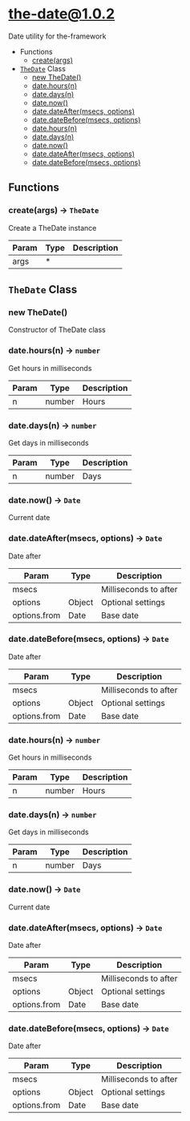 # the-date@1.0.2

Date utility for the-framework

+ Functions
  + [create(args)](#the-date-function-create)
+ [`TheDate`](#the-date-classes) Class
  + [new TheDate()](#the-date-classes-the-date-constructor)
  + [date.hours(n)](#the-date-classes-the-date-hours)
  + [date.days(n)](#the-date-classes-the-date-days)
  + [date.now()](#the-date-classes-the-date-now)
  + [date.dateAfter(msecs, options)](#the-date-classes-the-date-dateAfter)
  + [date.dateBefore(msecs, options)](#the-date-classes-the-date-dateBefore)
  + [date.hours(n)](#the-date-classes-the-date-hours)
  + [date.days(n)](#the-date-classes-the-date-days)
  + [date.now()](#the-date-classes-the-date-now)
  + [date.dateAfter(msecs, options)](#the-date-classes-the-date-dateAfter)
  + [date.dateBefore(msecs, options)](#the-date-classes-the-date-dateBefore)

## Functions

<a class='md-heading-link' name="the-date-function-create" ></a>

### create(args) -> `TheDate`

Create a TheDate instance

| Param | Type | Description |
| ----- | --- | -------- |
| args | * |  |



<a class='md-heading-link' name="the-date-classes"></a>

## `TheDate` Class






<a class='md-heading-link' name="the-date-classes-the-date-constructor" ></a>

### new TheDate()

Constructor of TheDate class



<a class='md-heading-link' name="the-date-classes-the-date-hours" ></a>

### date.hours(n) -> `number`

Get hours in milliseconds

| Param | Type | Description |
| ----- | --- | -------- |
| n | number | Hours |


<a class='md-heading-link' name="the-date-classes-the-date-days" ></a>

### date.days(n) -> `number`

Get days in milliseconds

| Param | Type | Description |
| ----- | --- | -------- |
| n | number | Days |


<a class='md-heading-link' name="the-date-classes-the-date-now" ></a>

### date.now() -> `Date`

Current date

<a class='md-heading-link' name="the-date-classes-the-date-dateAfter" ></a>

### date.dateAfter(msecs, options) -> `Date`

Date after

| Param | Type | Description |
| ----- | --- | -------- |
| msecs |  | Milliseconds to after |
| options | Object | Optional settings |
| options.from | Date | Base date |


<a class='md-heading-link' name="the-date-classes-the-date-dateBefore" ></a>

### date.dateBefore(msecs, options) -> `Date`

Date after

| Param | Type | Description |
| ----- | --- | -------- |
| msecs |  | Milliseconds to after |
| options | Object | Optional settings |
| options.from | Date | Base date |


<a class='md-heading-link' name="the-date-classes-the-date-hours" ></a>

### date.hours(n) -> `number`

Get hours in milliseconds

| Param | Type | Description |
| ----- | --- | -------- |
| n | number | Hours |


<a class='md-heading-link' name="the-date-classes-the-date-days" ></a>

### date.days(n) -> `number`

Get days in milliseconds

| Param | Type | Description |
| ----- | --- | -------- |
| n | number | Days |


<a class='md-heading-link' name="the-date-classes-the-date-now" ></a>

### date.now() -> `Date`

Current date

<a class='md-heading-link' name="the-date-classes-the-date-dateAfter" ></a>

### date.dateAfter(msecs, options) -> `Date`

Date after

| Param | Type | Description |
| ----- | --- | -------- |
| msecs |  | Milliseconds to after |
| options | Object | Optional settings |
| options.from | Date | Base date |


<a class='md-heading-link' name="the-date-classes-the-date-dateBefore" ></a>

### date.dateBefore(msecs, options) -> `Date`

Date after

| Param | Type | Description |
| ----- | --- | -------- |
| msecs |  | Milliseconds to after |
| options | Object | Optional settings |
| options.from | Date | Base date |




